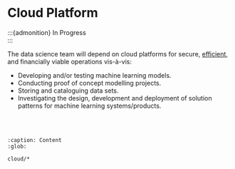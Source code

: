 <br>

# Cloud Platform

:::{admonition} In Progress
<br>
:::

The data science team will depend on cloud platforms for secure, [efficient](https://dictionary.cambridge.org/us/dictionary/english/efficient), and financially viable operations vis-à-vis:

* Developing and/or testing machine learning models.
* Conducting proof of concept modelling projects.
* Storing and cataloguing data sets.
* Investigating the design, development and deployment of solution patterns for machine learning systems/products.

<br>
<br>

```{toctree}
:caption: Content
:glob:

cloud/*
```

<br>
<br>

<br>
<br>

<br>
<br>

<br>
<br>
